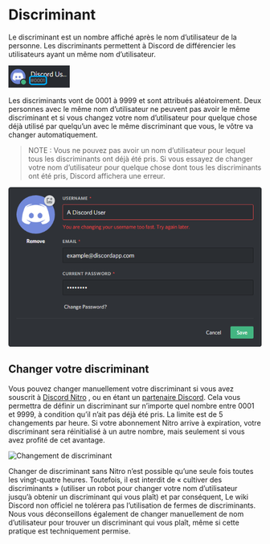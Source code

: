 <!-- TITLE: French - Discriminant -->
<!-- SUBTITLE: Informations à propos des discriminants Discord -->

# Discriminant
Le discriminant est un nombre affiché après le nom d’utilisateur de la personne. Les discriminants permettent à Discord de différencier les utilisateurs ayant un même nom d’utilisateur.

![Exemple de discriminant](/uploads/discriminator-example.png "Exemple de discriminant")

Les discriminants vont de 0001 à 9999 et sont attribués aléatoirement. Deux personnes avec le même nom d’utilisateur ne peuvent pas avoir le même discriminant et si vous changez votre nom d’utilisateur pour quelque chose déjà utilisé par quelqu’un avec le même discriminant que vous, le vôtre va changer automatiquement.

 > NOTE : Vous ne pouvez pas avoir un nom d’utilisateur pour lequel tous les discriminants ont déjà été pris. Si vous essayez de changer votre nom d’utilisateur pour quelque chose dont tous les discriminants ont été pris, Discord affichera une erreur.

![Changement de nom](/uploads/discriminator/usernamechange.png "Changement de nom")

## Changer votre discriminant
Vous pouvez changer manuellement votre discriminant si vous avez souscrit à [Discord Nitro](/fr/nitro) , ou en étant un [partenaire Discord](/fr/partenaire). Cela vous permettra de définir un discriminant sur n’importe quel nombre entre 0001 et 9999, à condition qu’il n’ait pas déjà été pris. La limite est de 5 changements par heure. Si votre abonnement Nitro arrive à expiration, votre discriminant sera réinitialisé à un autre nombre, mais seulement si vous avez profité de cet avantage.

![Changement de discriminant](https://i.imgur.com/SuxuNHe.png "Changement de discriminant")


Changer de discriminant sans Nitro n’est possible qu’une seule fois toutes les vingt-quatre heures. Toutefois, il est interdit de « cultiver des discriminants » (utiliser un robot pour changer votre nom d’utilisateur jusqu’à obtenir un discriminant qui vous plaît) et par conséquent, Le wiki Discord non officiel ne tolérera pas l’utilisation de fermes de discriminants. Nous vous déconseillons également de changer manuellement de nom d’utilisateur pour trouver un discriminant qui vous plaît, même si cette pratique est techniquement permise.